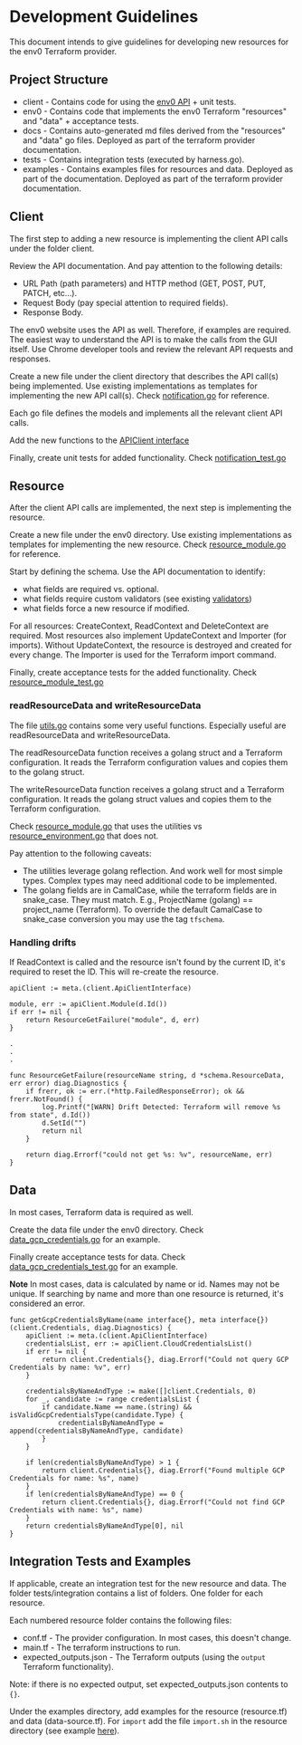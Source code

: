 # Development Guidelines

This document intends to give guidelines for developing new resources for the env0 Terraform provider.

## Project Structure

* client - Contains code for using the [env0 API](https://developer.env0.com/docs/api) + unit tests.
* env0 - Contains code that implements the env0 Terraform "resources" and "data" + acceptance tests.
* docs - Contains auto-generated md files derived from the "resources" and "data" go files. Deployed as part of the terraform provider documentation.
* tests - Contains integration tests (executed by harness.go).
* examples - Contains examples files for resources and data. Deployed as part of the documentation. Deployed as part of the terraform provider documentation.

## Client

The first step to adding a new resource is implementing the client API calls under the folder client.

Review the API documentation. And pay attention to the following details:
* URL Path (path parameters) and HTTP method (GET, POST, PUT, PATCH, etc...).
* Request Body (pay special attention to required fields).
* Response Body.

The env0 website uses the API as well. Therefore, if examples are required. The easiest way to understand the API is to make the calls from the GUI itself. Use Chrome developer tools and review the relevant API requests and responses.

Create a new file under the client directory that describes the API call(s) being implemented. Use existing implementations as templates for implementing the new API call(s). Check [notification.go](./client/notification.go) for reference.

Each go file defines the models and implements all the relevant client API calls.

Add the new functions to the [APIClient interface](./client/api_client.go)

Finally, create unit tests for added functionality. Check [notification_test.go](./client/notification_test.go)

## Resource

After the client API calls are implemented, the next step is implementing the resource.

Create a new file under the env0 directory. Use existing implementations as templates for implementing the new resource. Check [resource_module.go](./env0/resource_module.go) for reference.

Start by defining the schema. Use the API documentation to identify:
* what fields are required vs. optional.
* what fields require custom validators (see existing [validators](./env0/validators.go))
* what fields force a new resource if modified.

For all resources: CreateContext, ReadContext and DeleteContext are required.
Most resources also implement UpdateContext and Importer (for imports).
Without UpdateContext, the resource is destroyed and created for every change.
The Importer is used for the Terraform import command.

Finally, create acceptance tests for the added functionality. Check [resource_module_test.go](./env0/resource_module_test.go)

### readResourceData and writeResourceData

The file [utils.go](./env0/utils.go) contains some very useful functions.
Especially useful are readResourceData and writeResourceData.

The readResourceData function receives a golang struct and a Terraform configuration. It reads the Terraform configuration values and copies them to the golang struct.

The writeResourceData function receives a golang struct and a Terraform configuration. It reads the golang struct values and copies them to the Terraform configuration.

Check [resource_module.go](./env0/resource_module.go) that uses the utilities vs [resource_environment.go](./env0/resource_environment.go) that does not.

Pay attention to the following caveats:
* The utilities leverage golang reflection. And work well for most simple types. Complex types may need additional code to be implemented.
* The golang fields are in CamalCase, while the terraform fields are in snake_case. They must match. E.g., ProjectName (golang) == project_name (Terraform). To override the default CamalCase to snake_case conversion you may use the tag `tfschema`.

### Handling drifts

If ReadContext is called and the resource isn't found by the current ID, it's required to reset the ID.
This will re-create the resource.

```
apiClient := meta.(client.ApiClientInterface)

module, err := apiClient.Module(d.Id())
if err != nil {
    return ResourceGetFailure("module", d, err)
}

.
.
.

func ResourceGetFailure(resourceName string, d *schema.ResourceData, err error) diag.Diagnostics {
    if frerr, ok := err.(*http.FailedResponseError); ok && frerr.NotFound() {
        log.Printf("[WARN] Drift Detected: Terraform will remove %s from state", d.Id())
        d.SetId("")
        return nil
    }

    return diag.Errorf("could not get %s: %v", resourceName, err)
}
```

## Data

In most cases, Terraform data is required as well.

Create the data file under the env0 directory.
Check [data_gcp_credentials.go](./env0/data_gcp_credentials.go) for an example.

Finally create acceptance tests for data. Check [data_gcp_credentials_test.go](./env0/data_gcp_credentials_test.go) for an example.

**Note** In most cases, data is calculated by name or id. Names may not be unique. If searching by name and more than one resource is returned, it's considered an error.
```
func getGcpCredentialsByName(name interface{}, meta interface{}) (client.Credentials, diag.Diagnostics) {
    apiClient := meta.(client.ApiClientInterface)
    credentialsList, err := apiClient.CloudCredentialsList()
    if err != nil {
        return client.Credentials{}, diag.Errorf("Could not query GCP Credentials by name: %v", err)
    }

    credentialsByNameAndType := make([]client.Credentials, 0)
    for _, candidate := range credentialsList {
        if candidate.Name == name.(string) && isValidGcpCredentialsType(candidate.Type) {
            credentialsByNameAndType = append(credentialsByNameAndType, candidate)
        }
    }

    if len(credentialsByNameAndType) > 1 {
        return client.Credentials{}, diag.Errorf("Found multiple GCP Credentials for name: %s", name)
    }
    if len(credentialsByNameAndType) == 0 {
        return client.Credentials{}, diag.Errorf("Could not find GCP Credentials with name: %s", name)
    }
    return credentialsByNameAndType[0], nil
}
```

## Integration Tests and Examples

If applicable, create an integration test for the new resource and data.
The folder tests/integration contains a list of folders. One folder for each resource.

Each numbered resource folder contains the following files:
* conf.tf - The provider configuration. In most cases, this doesn't change.
* main.tf - The terraform instructions to run.
* expected_outputs.json - The Terraform outputs (using the `output` Terraform functionality).

Note: if there is no expected output, set expected_outputs.json contents to `{}`.

Under the examples directory, add examples for the resource (resource.tf) and data (data-source.tf).
For `import` add the file `import.sh` in the resource directory (see example [here](./examples/resources/env0_api_key/import.sh)).
